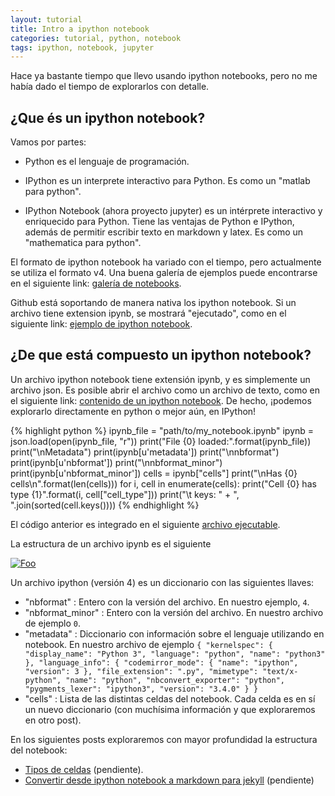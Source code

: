 ```yaml
---
layout: tutorial
title: Intro a ipython notebook
categories: tutorial, python, notebook
tags: ipython, notebook, jupyter
---
```


Hace ya bastante tiempo que llevo usando ipython notebooks, 
pero no me había dado el tiempo de explorarlos con detalle.

## ¿Que és un ipython notebook?

Vamos por partes:

 * Python es el lenguaje de programación.

 * IPython es un interprete interactivo para Python. Es como un "matlab para python".

 * IPython Notebook  (ahora proyecto jupyter) es un intérprete interactivo y enriquecido para Python.
 Tiene las ventajas de Python e IPython, además de permitir escribir texto en markdown y latex.
 Es como un "mathematica para python".

El formato de ipython notebook ha variado con el tiempo, pero actualmente se utiliza el formato v4. 
Una buena galería de ejemplos puede encontrarse en el siguiente link:
[galería de notebooks](https://github.com/ipython/ipython/wiki/A-gallery-of-interesting-IPython-Notebooks).

Github está soportando de manera nativa los ipython notebook. Si un archivo tiene extension ipynb, 
se mostrará "ejecutado", como en el siguiente link: [ejemplo de ipython notebook](https://github.com/sebastiandres/sebastiandres.github.io/blob/master/ipynb/OutputComplete.ipynb).

## ¿De que está compuesto un ipython notebook?
Un archivo ipython notebook tiene extensión ipynb, y es simplemente un archivo json.
Es posible abrir el archivo como un archivo de texto, como en el siguiente link: [contenido de un ipython notebook](https://raw.githubusercontent.com/sebastiandres/sebastiandres.github.io/master/ipynb/OutputComplete.ipynb).
De hecho, ¡podemos explorarlo directamente en python o mejor aún, en IPython!

{% highlight python %}
ipynb_file = "path/to/my_notebook.ipynb"
ipynb = json.load(open(ipynb_file, "r"))
print("File {0} loaded:".format(ipynb_file))
print("\nMetadata")
print(ipynb[u'metadata'])
print("\nnbformat")
print(ipynb[u'nbformat'])
print("\nnbformat_minor")
print(ipynb[u'nbformat_minor'])
cells = ipynb["cells"]
print("\nHas {0} cells\n".format(len(cells)))
for i, cell in enumerate(cells):
    print("Cell {0} has type {1}".format(i, cell["cell_type"]))
    print("\t keys: " + ", ".join(sorted(cell.keys())))
{% endhighlight %}

El código anterior es integrado en el siguiente [archivo ejecutable](https://raw.githubusercontent.com/sebastiandres/sebastiandres.github.io/master/ipynb/debug_ipynb.py).

La estructura de un archivo ipynb es el siguiente

[![Foo](https://raw.githubusercontent.com/sebastiandres/sebastiandres.github.io/master/images/ipython/ipython_notebooktype_dict.png)](https://embed.coggle.it/diagram/55a538a177c48bb86bf0dea0/3ebb78e30f3581250d5d2036c4404ba85fd44bf6f79032e71b81619e0d72d13c)


Un archivo ipython (versión 4) es un diccionario con las siguientes llaves:

 * "nbformat" : Entero con la versión del archivo. En nuestro ejemplo, `4`.
 * "nbformat_minor" : Entero con la versión del archivo. En nuestro archivo de ejemplo `0`.
 * "metadata" : Diccionario con información sobre el lenguaje utilizando en notebook. En nuestro archivo de ejemplo 
`{
  "kernelspec": {
   "display_name": "Python 3",
   "language": "python",
   "name": "python3"
  },
  "language_info": {
   "codemirror_mode": {
    "name": "ipython",
    "version": 3
   },
   "file_extension": ".py",
   "mimetype": "text/x-python",
   "name": "python",
   "nbconvert_exporter": "python",
   "pygments_lexer": "ipython3",
   "version": "3.4.0"
  }
 }`
 * "cells" : Lista de las distintas celdas del notebook. Cada celda es en sí un nuevo diccionario (con muchísima información y que exploraremos en otro post).

En los siguientes posts exploraremos con mayor profundidad la estructura del notebook:

 * [Tipos de celdas](link) (pendiente).
 * [Convertir desde ipython notebook a markdown para jekyll](link) (pendiente)

